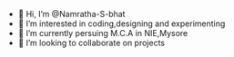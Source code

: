 - 👋 Hi, I’m @Namratha-S-bhat
- 👀 I’m interested in coding,designing and experimenting
- 🌱 I’m currently persuing M.C.A in NIE,Mysore
- 💞️ I’m looking to collaborate on projects


<!---
Namratha-S-bhat/Namratha-S-bhat is a ✨ special ✨ repository because its `README.md` (this file) appears on your GitHub profile.
You can click the Preview link to take a look at your changes.
--->
